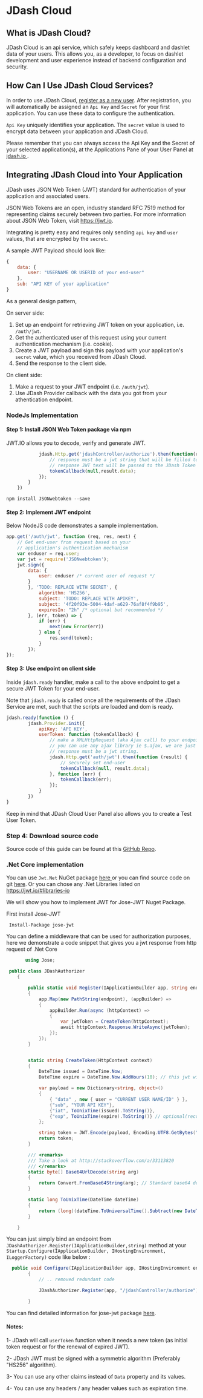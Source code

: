 # JDash Cloud

## What is JDash Cloud?
JDash Cloud is an api service, which safely keeps dashboard and dashlet data of your users. This allows you, as a developer, to focus on dashlet development and user experience instead of backend configuration and security.

## How Can I Use JDash Cloud Services?
In order to use JDash Cloud, <a href="https://app.jdash.io/#!/app/account/register" target="_blank">register as a new user</a>. After registration, you will automatically be assigned an ``Api Key`` and ``Secret`` for your first application. You can use these data to configure the authentication.

``Api Key`` uniquely identifies your application. The ``secret`` value is used to encrypt data between your application and JDash Cloud.

Please remember that you can always access the Api Key and the Secret of your selected application(s), at the Applications Pane of your User Panel at <a href="https://app.jdash.io" target="_blank">jdash.io </a>.

## Integrating JDash Cloud into Your Application
JDash uses JSON Web Token (JWT) standard for authentication of your application and associated users. 

JSON Web Tokens are an open, industry standard RFC 7519 method for representing claims securely between two parties. For more information about JSON Web Token, visit <a href="https://jwt.io" target="_blank">https://jwt.io</a>.

Integrating is pretty easy and requires only sending ``api key`` and ``user`` values, that are encrypted by the ``secret``. 

A sample JWT Payload should look like:
```javascript        
{
    data: {
        user: "USERNAME OR USERID of your end-user"
    },
    sub: "API KEY of your application"
}
```

As a general design pattern,

On server side:

1. Set up an endpoint for retrieving JWT token on your application, i.e. ``/auth/jwt``.
2. Get the authenticated user of this request using your current authentication mechanism (i.e. cookie).
3. Create a JWT payload and sign this payload with your application's ``secret`` value, which you received from JDash Cloud.
4. Send the response to the client side.

On client side:

1. Make a request to your JWT endpoint (i.e. ``/auth/jwt``).
2. Use JDash Provider callback with the data you got from your athentication endpoint.

### NodeJs Implementation

#### Step 1: Install JSON Web Token package via npm
JWT.IO allows you to decode, verify and generate JWT.
```javascript
            jdash.Http.get('jdashController/authorize').then(function(result){
                // response must be a jwt string that will be filled to the result.data property.
                // response JWT text will be passed to the JDash Token Callback
                tokenCallback(null,result.data);
            });
        }
    })
```
```no-highlight
npm install JSONwebtoken --save
```

#### Step 2: Implement JWT endpoint
Below NodeJS code demonstrates a sample implementation.

```javascript
app.get('/auth/jwt', function (req, res, next) {
    // Get end-user from request based on your 
    // application's authentication mechanism
    var enduser = req.user;
    var jwt = require('JSONwebtoken');
    jwt.sign({
        data: {
            user: enduser /* current user of request */
        }
        }, 'TODO: REPLACE WITH SECRET', {
            algorithm: 'HS256',
            subject: 'TODO: REPLACE WITH APIKEY',
            subject: '4f20f93e-5004-4daf-a629-76af8f4f9b95',
            expiresIn: "2h" /* optional but recommended */
        }, (err, token) => {
            if (err) {
                next(new Error(err))
            } else {
                res.send(token);
            }
        });
});
```
#### Step 3: Use endpoint on client side
Inside ``jdash.ready`` handler, make a call to the above endpoint to get a secure JWT Token for your end-user.

Note that ``jdash.ready`` is called once all the requirements of the JDash Service are met, such that the scripts are loaded and dom is ready.

```javascript
jdash.ready(function () {
        jdash.Provider.init({
            apiKey: 'API KEY',           
            userToken: function (tokenCallback) {
                // make a XMLHttpRequest (aka Ajax call) to your endpoint
                // you can use any ajax library ie $.ajax, we are just using axios
                // response must be a jwt string.
                jdash.Http.get('auth/jwt').then(function (result) {
                    // securely set end-user
                    tokenCallback(null, result.data);
                }, function (err) {
                    tokenCallback(err);
                });
            }
        })
}
```
Keep in mind that JDash Cloud User Panel also allows you to create a Test User Token.

### Step 4: Download source code
Source code of this guide can be found at this [GitHub Repo](https://github.com/aibrite/jdash-nodejs-cloud-tutorial).


### .Net Core implementation

You can use `Jwt.Net` NuGet package <a href="https://www.nuget.org/packages/jose-jwt/" target="_blank" > here </a> or you can find source code on git <a href="https://github.com/dvsekhvalnov/jose-jwt" target="_blank"> here</a>.  Or you can chose any .Net Libraries listed on <a href="https://jwt.io/#libraries-io">https://jwt.io/#libraries-io</a> 

We will show you how to implement JWT for Jose-JWT Nuget Package.

First install Jose-JWT 

     Install-Package jose-jwt


You can define a middleware that can be used for authorization purposes, here we demonstrate a code snippet that gives you a jwt response from http request of .Net Core

```csharp
       using Jose;

 public class JDashAuthorizer
    {

        public static void Register(IApplicationBuilder app, string endpoint)
        {
            app.Map(new PathString(endpoint), (appBuilder) =>
            {
                appBuilder.Run(async (httpContext) =>
                {
                    var jwtToken = CreateToken(httpContext);
                    await httpContext.Response.WriteAsync(jwtToken);
                });
            });
        }


        static string CreateToken(HttpContext context)
        {
            DateTime issued = DateTime.Now;
            DateTime expire = DateTime.Now.AddHours(10); // this jwt will expire after 10 hours.

            var payload = new Dictionary<string, object>()
            {
                { "data" , new { user = "CURRENT USER NAME/ID" } },
                {"sub", "YOUR API KEY"},
                {"iat", ToUnixTime(issued).ToString()},
                {"exp", ToUnixTime(expire).ToString()} // optional(recommended)
            };

            string token = JWT.Encode(payload, Encoding.UTF8.GetBytes("YOUR API SECRET"), JwsAlgorithm.HS256);
            return token;
        }

        /// <remarks>
        /// Take a look at http://stackoverflow.com/a/33113820
        /// </remarks>
        static byte[] Base64UrlDecode(string arg)
        {
            return Convert.FromBase64String(arg); // Standard base64 decoder
        }

        static long ToUnixTime(DateTime dateTime)
        {
            return (long)(dateTime.ToUniversalTime().Subtract(new DateTime(1970, 1, 1))).TotalSeconds;
        }

    }
```

You can just simply bind an endpoint from ``JDashAuthorizer.Register(IApplicationBuilder,string)`` method at your ``Startup.Configure(IApplicationBuilder, IHostingEnvironment, ILoggerFactory)`` code like below :

```csharp
  public void Configure(IApplicationBuilder app, IHostingEnvironment env, ILoggerFactory loggerFactory)
        {
            // .. removed redundant code

            JDashAuthorizer.Register(app, "/jdashController/authorize");

        }
```

You can find detailed information for jose-jwt package <a href="https://github.com/dvsekhvalnov/jose-jwt" target="_blank">here</a>.

#### Notes:
1- JDash will call ``userToken`` function when it needs a new token (as initial token request or for the renewal of expired JWT).

2- JDash JWT must be signed with a symmetric algorithm (Preferably "HS256" algorithm). 

3- You can use any other claims instead of ``Data`` property and its values.

4- You can use any headers / any header values such as expiration time. 



